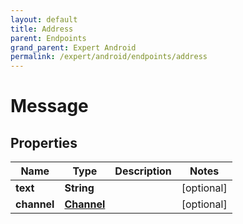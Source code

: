 ```yaml
---
layout: default
title: Address
parent: Endpoints
grand_parent: Expert Android
permalink: /expert/android/endpoints/address
---
```


# Message

## Properties
Name | Type | Description | Notes
------------ | ------------- | ------------- | -------------
**text** | **String** |  |  [optional]
**channel** | [**Channel**](Channel.md) |  |  [optional]



